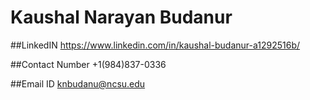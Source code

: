 # Kaushal Narayan Budanur

##LinkedIN 
https://www.linkedin.com/in/kaushal-budanur-a1292516b/

##Contact Number
+1(984)837-0336

##Email ID
knbudanu@ncsu.edu
